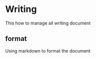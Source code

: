 # Writing

This how to manage all writing document

## format 

Using markdown to format the document

